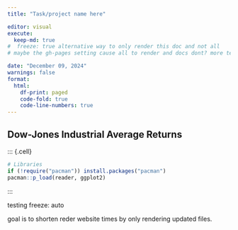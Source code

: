 ```yaml
---
title: "Task/project name here"

editor: visual
execute:
  keep-md: true
#  freeze: true alternative way to only render this doc and not all 
# maybe the gh-pages setting cause all to render and docs dont? more testing

date: "December 09, 2024"
warnings: false
format:
  html:
    df-print: paged
    code-fold: true
    code-line-numbers: true
---
```






## Dow-Jones Industrial Average Returns




::: {.cell}

```{.r .cell-code}
# Libraries
if (!require("pacman")) install.packages("pacman")
pacman::p_load(reader, ggplot2)
```
:::




testing freeze: auto

goal is to shorten reder website times by only rendering updated files.
